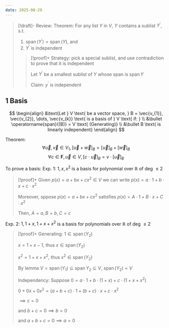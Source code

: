```yaml
---
date: 2025-08-29
---
```

> [!draft]-
> Review: 
> Theorem: For any list $Y$ in $V$, $Y$ contains a sublist $Y^{'}$, s.t.
> 1. $\operatorname{span}{(Y^{'})} = \operatorname{span}{(Y)}$, and
> 2. $Y^{'}$ is independent
> 
> > [!proof]+
> > Strategy: pick a special sublist, and use contradiction to prove that it is independent
> > 
> > Let $Y^{'}$ be a smallest sublist of $Y$ whose span is $\operatorname{span}{Y}$
> > 
> > Claim: $y^{'}$ is independent

## 1 Basis

$$
\begin{align}
&\text{Let } V \text{ be a vector space, } B = \vec{v_{1}}, \vec{v_{2}}, \dots, \vec{v_{k}} \text{ is a basis of } V  \text{ if: } \\
&\bullet \operatorname{span}{(B)} = V \text{ (Generating)} \\
&\bullet B \text{ is linearly independent}
\end{align}
$$

Theorem:
$$
\forall \vec{u}, \vec{v} \in V_{1}, [\vec{u} + \vec{w}]_{B} = [\vec{u}]_{B} + [\vec{w}]_{B}
$$
$$
\forall c \in \mathbf{F}, \vec{u} \in V, [c \cdot \vec{u}]_{B} = v \cdot [\vec{u}]_{B}
$$

To prove a basis:
Exp. 1: $1, x, x^{2}$ is a basis for polynomial over $\mathbb{R}$ of deg $\leq 2$

> [!proof]+
> Given $p(x) = a + bx + cx^{2} \in V$ we can write $p(x) = a \cdot 1 + b \cdot x + c \cdot x^{2}$
> 
> Moreover, sppose $p(x) = a + bx + cx^{2}$ satisfies $p(x) = A \cdot 1 + B \cdot x + C \cdot x^{2}$
> 
> Then, $A = a, B = b, C = c$

Exp. 2: $1, 1 + x, 1 + x + x^{2}$ is a basis for polynomials over $\mathbb{R}$ of deg $\leq 2$

> [!proof]+
> Generating:
> $1 \in \operatorname{span}{(Y_{2})}$
> 
> $x = 1 + x - 1$, thus $x \in \operatorname{span}{(Y_{2})}$
> 
> $x^{2} = 1 + x + x^{2}$, thus $x^{2} \in \operatorname{span}{(Y_{2}})$
> 
> By lemma $V = \operatorname{span}{(Y_{1})} \subseteq \operatorname{span}{Y_{2}} \subseteq V$, $\operatorname{span}{(Y_{2})} = V$
> 
> Independency:
> Suppose $0 = a \cdot 1 + b \cdot (1 + x) + c \cdot (1 + x + x^{2})$
> 
> $0 + 0x + 0x^{2} = (a + b + c) \cdot 1 + (b + c) \cdot x + c \cdot x^{2}$
> 
> $\implies c = 0$
> 
> and $b + c = 0 \implies b = 0$
> 
> and $a + b + c = 0 \implies a = 0$
